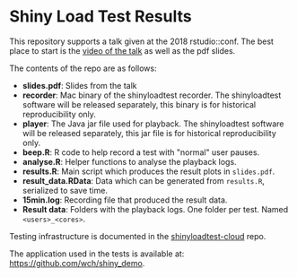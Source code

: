 # Shiny Load Test Results

This repository supports a talk given at the 2018 rstudio::conf. The best place to start is the [video of the talk](https://rstudio.com/resources/webinars) as well as the pdf slides.

The contents of the repo are as follows:

- **slides.pdf**: Slides from the talk
- **recorder**: Mac binary of the shinyloadtest recorder. The shinyloadtest software will be released separately, this binary is for historical reproducibility only.
- **player**: The Java jar file used for playback. The shinyloadtest software will be released separately, this jar file is for historical reproducibility only.
- **beep.R**: R code to help record a test with "normal" user pauses.
- **analyse.R**: Helper functions to analyse the playback logs.
- **results.R**: Main script which produces the result plots in `slides.pdf`.
- **result_data.RData**: Data which can be generated from `results.R`, serialized to save time.
- **15min.log**: Recording file that produced the result data.
- **Result data**: Folders with the playback logs. One folder per test. Named `<users>_<cores>`.

Testing infrastructure is documented in the [shinyloadtest-cloud](https://github.com/rstudio/shinyloadtest-cloud) repo.

The application used in the tests is available at: https://github.com/wch/shiny_demo.

